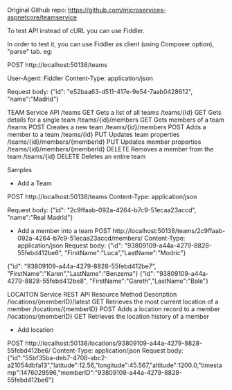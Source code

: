 ﻿Original Github repo: https://github.com/microservices-aspnetcore/teamservice


To test API instead of cURL you can use Fiddler.

In order to test it, you can use Fiddler as client (using Composer option), "parse" tab. eg:

POST http://localhost:50138/teams

User-Agent: Fiddler
Content-Type: application/json

Request body:
{"id": "e52baa63-d511-417e-9e54-7aab0428612", "name":"Madrid"}


TEAM Service API
/teams GET Gets a list of all teams
/teams/{id} GET Gets details for a single team
/teams/{id}/members GET Gets members of a team
/teams POST Creates a new team
/teams/{id}/members POST Adds a member to a team
/teams/{id} PUT Updates team properties
/teams/{id}/members/{memberId} PUT Updates member properties
/teams/{id}/members/{memberId} DELETE Removes a member from the team
/teams/{id} DELETE Deletes an entire team

Samples

* Add a Team

POST http://localhost:50138/teams
Content-Type: application/json

Request body:
{"id": "2c9ffaab-092a-4264-b7c9-51ecaa23accd", "name":"Real Madrid"}

* Add a member into a team
POST http://localhost:50138/teams/2c9ffaab-092a-4264-b7c9-51ecaa23accd/members/
Content-Type: application/json
Request body:
{"id": "93809109-a44a-4279-8828-55febd412be6", "FirstName":"Luca","LastName":"Modric"}

{"id": "93809109-a44a-4279-8828-55febd412be7", "FirstName":"Karen","LastName":"Benzema"}
{"id": "93809109-a44a-4279-8828-55febd412be8", "FirstName":"Gareth","LastName":"Bale"}

LOCAITON Service REST API
Resource Method Description
/locations/{memberID}/latest GET Retrieves the most current location of a member
/locations/{memberID} POST Adds a location record to a member
/locations/{memberID} GET Retrieves the location history of a member


* Add location

POST http://localhost:50138/locations/93809109-a44a-4279-8828-55febd412be6/
Content-Type: application/json
Request body:
{"id":"55bf35ba-deb7-4708-abc2-a21054dbfa13","latitude":12.56,"longitude":45.567,"altitude":1200.0,"timestamp":1476029596,"memberID":"93809109-a44a-4279-8828-55febd412be6"}